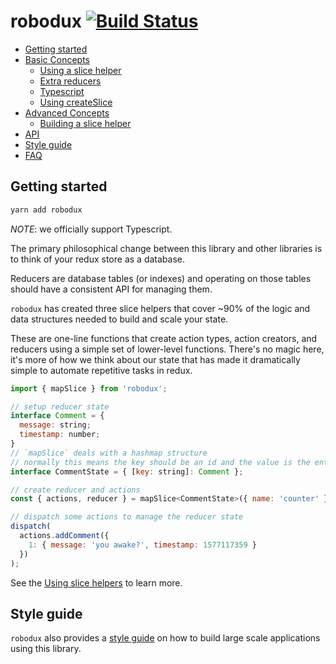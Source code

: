 # robodux [![Build Status](https://travis-ci.org/neurosnap/robodux.svg?branch=master)](https://travis-ci.org/neurosnap/robodux)

- [Getting started](README.md#getting-started)
- [Basic Concepts](./basics/README.md)
  - [Using a slice helper](./basics/use-slice-helpers.md)
  - [Extra reducers](./basics/extra-reducers.md)
  - [Typescript](./basics/typescript.md)
  - [Using createSlice](./basics/use-create-slice.md)
- [Advanced Concepts](./advanced/README.md)
  - [Building a slice helper](./advanced/build-slice-helper.md)
- [API](api.md)
- [Style guide](style-guide.md)
- [FAQ](faq.md)

## Getting started

```bash
yarn add robodux
```

_NOTE_: we officially support Typescript.

The primary philosophical change between this library and other libraries is to
think of your redux store as a database.

Reducers are database tables (or indexes) and operating on those tables should
have a consistent API for managing them.

`robodux` has created three slice helpers that cover ~90% of the logic and data
structures needed to build and scale your state.

These are one-line functions that create action types, action creators, and
reducers using a simple set of lower-level functions. There's no magic here,
it's more of how we think about our state that has made it dramatically simple
to automate repetitive tasks in redux.

```js
import { mapSlice } from 'robodux';

// setup reducer state
interface Comment = {
  message: string;
  timestamp: number;
}
// `mapSlice` deals with a hashmap structure
// normally this means the key should be an id and the value is the entity
interface CommentState = { [key: string]: Comment };

// create reducer and actions
const { actions, reducer } = mapSlice<CommentState>({ name: 'counter' });

// dispatch some actions to manage the reducer state
dispatch(
  actions.addComment({
    1: { message: 'you awake?', timestamp: 1577117359 }
  })
);
```

See the [Using slice helpers](./basics/use-slice-helpers.md) to learn more.

## Style guide

`robodux` also provides a [style guide](style-guide.md) on how to
build large scale applications using this library.

